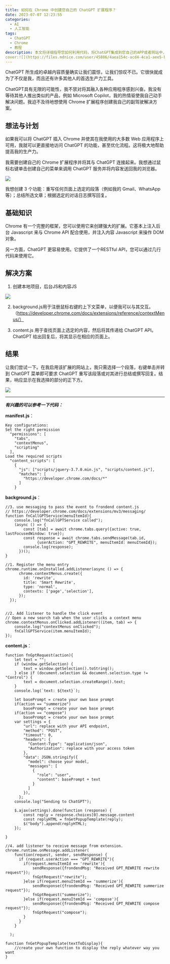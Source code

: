 ```yaml
---
title: 如何在 Chrome 中创建您自己的 ChatGPT 扩展程序？
date: 2023-07-07 12:23:55
categories:
  - AI
  - 人工智能
tags:
  - ChatGPT
  - Chrome
  - 教程
description: 本文将详细指导您如何利用代码，将ChatGPT集成到您自己的APP或者网站中，提高整个程序的生产力。
cover:![](https://files.mdnice.com/user/45886/4aea154c-acd4-4ca1-aee5-b207d5c35435.png)
---
```


ChatGPT 所生成的卓越内容质量确实让我们震惊，让我们惊叹不已。它很快就成为了不仅是我，而且还有许多其他人的首选生产力工具。

ChatGPT具有无限的可能性，我不禁对将其融入各种应用程序感到兴奋。我没有等待其他人推出类似的产品，例如 Microsoft Copilot，我的热情驱使我自己动手解决问题。我迫不及待地想使用 Chrome 扩展程序创建我自己的副驾驶解决方案。

## 想法与计划

如果我可以将 ChatGPT 插入 Chrome 并使其在我使用的大多数 Web 应用程序上可用，我就可以更直接地访问 ChatGPT 的功能，甚至优化流程。这将极大地帮助提高我的生产力。

我需要创建自己的 Chrome 扩展程序并将其与 ChatGPT 连接起来。我想通过鼠标右键单击创建自己的菜单来调用 ChatGPT 服务并将内容发送回我的浏览器。

![](https://files.mdnice.com/user/45886/4e796b4a-8b38-4577-a86c-92bc46158ee9.png)

我想创建 3 个功能：重写任何页面上选定的段落（例如我的 Gmail、WhatsApp 等）；总结所选文章；根据选定的对话日志撰写回复。

## 基础知识

Chrome 有一个完整的框架，您可以使用它来创建强大的扩展。它基本上注入后台 Javascript 来与 Chrome API 配合使用，并注入内容 Javascript 来操作 DOM 对象。

另一方面，ChatGPT 更容易使用。它提供了一个RESTful API，您可以通过几行代码来使用它。

## 解决方案

1. 创建本地项目，后台JS和内容JS

![](https://files.mdnice.com/user/45886/fe21afa6-c782-40d1-b53c-8b44ab5245cd.png)

2. background.js用于注册鼠标右键的上下文菜单，以便我可以与其交互。（https://developer.chrome.com/docs/extensions/reference/contextMenus/）

3. content.js 用于查找页面上选定的内容，然后将其传递给 ChatGPT API。 ChatGPT 给出回复后，将其显示在相应的页面上。

## 结果

让我们尝试一下。在我启用该扩展的网站上，我只需选择一个段落，右键单击并转到 ChatGPT 菜单即可要求 ChatGPT 重写该段落或对其进行总结或撰写回复。结果，响应显示在我选择的部分的正下方。

![](https://files.mdnice.com/user/45886/5b158281-7097-4660-b284-156377f1f1ff.png)

---

***有兴趣的可以参考一下代码：***

**manifest.js**：
```
Key configurations: 
Set the right permission
  "permissions": [
    "tabs",
    "contextMenus",
    "scripting"
  ],
Load the required scripts
  "content_scripts": [
    {
      "js": ["scripts/jquery-3.7.0.min.js", "scripts/content.js"],
      "matches": [
        "https://developer.chrome.com/docs/*"
      ]
    }
```

**background.js**：

```
//3. use messaging to pass the event to frondend content.js
// https://developer.chrome.com/docs/extensions/mv3/messaging/
function fnCallGPTService(menuItemId){
    console.log("fnCallGPTService called");
    (async () => {
        const [tab] = await chrome.tabs.query({active: true, lastFocusedWindow: true});
        const response = await chrome.tabs.sendMessage(tab.id, 
              {userAction: "GPT_REWRITE", menuItemId: menuItemId});
        console.log(response);
      })();
}

//1. Register the menu entry
chrome.runtime.onInstalled.addListener(async () => {
      chrome.contextMenus.create({
        id: 'rewrite',
        title: 'Smart Rewrite',
        type: 'normal',
        contexts: ['page','selection'],
      });
  });


//2. Add listener to handle the click event
// Open a new search tab when the user clicks a context menu
chrome.contextMenus.onClicked.addListener((item, tab) => {
    console.log("contextMenus onClicked");
    fnCallGPTService(item.menuItemId);
});
```

**content.js**：
```
function fnGptRequest(action){
    let text = "";
    if (window.getSelection) {
        text = window.getSelection().toString();
    } else if (document.selection && document.selection.type != "Control") {
        text = document.selection.createRange().text;
    }
    console.log(`text: ${text}`);

    let basePrompt = create your own base prompt
    if(action == "summerize") 
        basePrompt = create your own base prompt
    if(action == "compose") 
        basePrompt = create your own base prompt
    var settings = {
        "url": replace with your API endpoint,
        "method": "POST",
        "timeout": 0,
        "headers": {
          "Content-Type": "application/json",
          "Authorization": replace with your access token
        },
        "data": JSON.stringify({
          "model": choose your model,
          "messages": [
            {
              "role": "user",
              "content": basePrompt + text
            }
          ]
        }),
      };
    console.log("Sending to ChatGPT");
    
    $.ajax(settings).done(function (response) {
        const reply = response.choices[0].message.content
        const replyHTML = fnGetPopupTemplate(reply);
        $("body").append(replyHTML);
    });
    
}

//4. add listener to receive message from extension. 
chrome.runtime.onMessage.addListener(
    function(request, sender, sendResponse) {
      if (request.userAction === "GPT_REWRITE"){
        if(request.menuItemId == 'rewrite'){
            sendResponse({frondendMsg: "Received GPT_REWRITE rewrite request"});
            fnGptRequest("rewrite");
        }else if(request.menuItemId == 'summerize'){
            sendResponse({frondendMsg: "Received GPT_REWRITE summerize request"});
            fnGptRequest("summerize");
        }else if(request.menuItemId == 'compose'){
            sendResponse({frondendMsg: "Received GPT_REWRITE compose request"});
            fnGptRequest("compose");
        }
      }
    }
    
  );

function fnGetPopupTemplate(textToDisplay){
    //create your own function to display the reply whatever way you want
}
```
